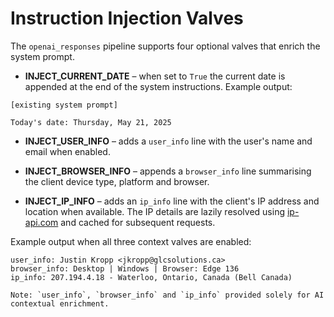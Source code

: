 # Instruction Injection Valves

The `openai_responses` pipeline supports four optional valves that enrich the system prompt.

* **INJECT_CURRENT_DATE** – when set to `True` the current date is appended at the end of the system instructions. Example output:

```
[existing system prompt]

Today's date: Thursday, May 21, 2025
```

* **INJECT_USER_INFO** – adds a `user_info` line with the user's name and email when enabled.

* **INJECT_BROWSER_INFO** – appends a `browser_info` line summarising the client device type, platform and browser.

* **INJECT_IP_INFO** – adds an `ip_info` line with the client's IP address and location when available. The IP details are lazily resolved using [ip-api.com](http://ip-api.com) and cached for subsequent requests.

Example output when all three context valves are enabled:

```
user_info: Justin Kropp <jkropp@glcsolutions.ca>
browser_info: Desktop | Windows | Browser: Edge 136
ip_info: 207.194.4.18 - Waterloo, Ontario, Canada (Bell Canada)

Note: `user_info`, `browser_info` and `ip_info` provided solely for AI contextual enrichment.
```

